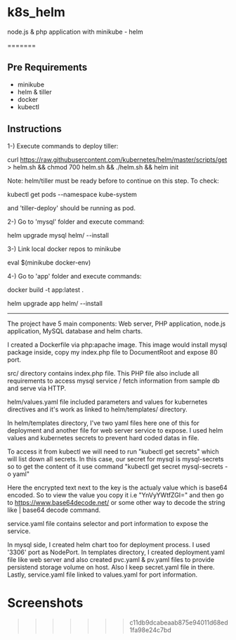 # k8s_helm
node.js &amp; php application with minikube - helm


=======
## Pre Requirements

- minikube
- helm & tiller
- docker
- kubectl

## Instructions

1-) Execute commands to deploy tiller:

curl https://raw.githubusercontent.com/kubernetes/helm/master/scripts/get > helm.sh && chmod 700 helm.sh && ./helm.sh && helm init

Note: helm/tiller must be ready before to continue on this step. To check:

kubectl get pods --namespace kube-system

and 'tiller-deploy' should be running as pod.

2-) Go to 'mysql' folder and execute command:

helm upgrade mysql helm/ --install

3-) Link local docker repos to minikube

eval $(minikube docker-env)

4-) Go to 'app' folder and execute commands:

docker build -t app:latest .

helm upgrade app helm/ --install



---

The project have 5 main components: Web server, PHP application, node.js application, MySQL database and helm charts.

I created a Dockerfile via php:apache image. This image would install mysql package inside, copy my index.php file to DocumentRoot and expose 80 port.

src/ directory contains index.php file. This PHP file also include all requirements to access mysql service / fetch information from sample db and serve via HTTP.

helm/values.yaml file included parameters and values for kubernetes directives and it's work as linked to helm/templates/ directory.

In helm/templates directory, I've two yaml files here one of this for deployment and another file for web server service to expose. I used helm values and kubernetes secrets to prevent hard coded datas in file.

To access it from kubectl we will need to run "kubectl get secrets" which will list down all secrets. In this case, our secret for mysql is mysql-secrets so to get the content of it use command "kubectl get secret mysql-secrets -o yaml"

Here the encrypted text next to the key is the actualy value which is base64 encoded. So to view the value you copy it i.e "YnVyYWtfZGI=" and then go to https://www.base64decode.net/ or some other way to decode the string like | base64 decode command.

service.yaml file contains selector and port information to expose the service.

In mysql side, I created helm chart too for deployment process. I used '3306' port as NodePort. In templates directory, I created deployment.yaml file like web server and also created pvc.yaml & pv.yaml files to provide persistend storage volume on host. Also I keep secret.yaml file in there. Lastly, service.yaml file linked to values.yaml for port information.

# Screenshots
>>>>>>> c11db9dcabeaab875e94011d68ed1fa98e24c7bd
